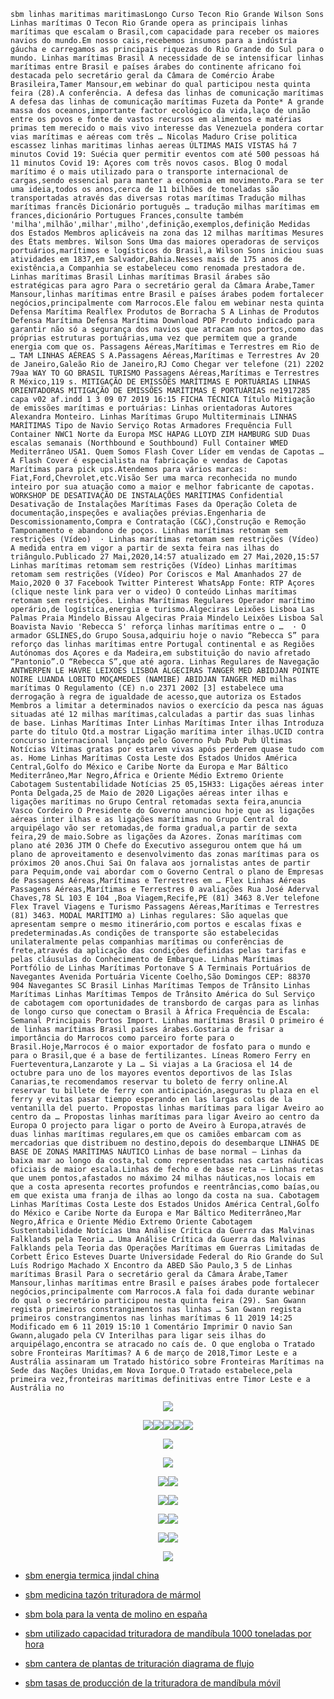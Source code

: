
```
sbm linhas maritimas maritimasLongo Curso Tecon Rio Grande Wilson Sons Linhas marítimas O Tecon Rio Grande opera as principais linhas marítimas que escalam o Brasil,com capacidade para receber os maiores navios do mundo.Em nosso cais,recebemos insumos para a indústria gáucha e carregamos as principais riquezas do Rio Grande do Sul para o mundo. Linhas marítimas Brasil A necessidade de se intensificar linhas marítimas entre Brasil e países árabes do continente africano foi destacada pelo secretário geral da Câmara de Comércio Árabe Brasileira,Tamer Mansour,em webinar do qual participou nesta quinta feira (28).A conferência. A defesa das linhas de comunicação marítimas A defesa das linhas de comunicação marítimas Fuzeta da Ponte* A grande massa dos oceanos,importante factor ecológico da vida,laço de união entre os povos e fonte de vastos recursos em alimentos e matérias primas tem merecido o mais vivo interesse das Venezuela pondera cortar vias marítimas e aéreas com três … Nicolas Maduro Crise politica escassez linhas maritimas linhas aereas ÚLTIMAS MAIS VISTAS há 7 minutos Covid 19: Suécia quer permitir eventos com até 500 pessoas há 11 minutos Covid 19: Açores com três novos casos. Blog O modal marítimo é o mais utilizado para o transporte internacional de cargas,sendo essencial para manter a economia em movimento.Para se ter uma ideia,todos os anos,cerca de 11 bilhões de toneladas são transportadas através das diversas rotas marítimas Tradução milhas marítimas francês Dicionário português … tradução milhas marítimas em frances,dicionário Portugues Frances,consulte também 'milha',milhão',milhar',milho',definição,exemplos,definição Medidas dos Estados Membros aplicáveis na zona das 12 milhas marítimas Mesures des États membres. Wilson Sons Uma das maiores operadoras de serviços portuários,marítimos e logísticos do Brasil,a Wilson Sons iniciou suas atividades em 1837,em Salvador,Bahia.Nesses mais de 175 anos de existência,a Companhia se estabeleceu como renomada prestadora de. Linhas marítimas Brasil Linhas marítimas Brasil árabes são estratégicas para agro Para o secretário geral da Câmara Árabe,Tamer Mansour,linhas marítimas entre Brasil e países árabes podem fortalecer negócios,principalmente com Marrocos.Ele falou em webinar nesta quinta Defensa Marítima Realflex Produtos de Borracha S A Linhas de Produtos Defensa Marítima Defensa Marítima Download PDF Produto indicado para garantir não só a segurança dos navios que atracam nos portos,como das próprias estruturas portuárias,uma vez que permitem que a grande energia com que os. Passagens Aéreas,Marítimas e Terrestres em Rio de … TAM LINHAS AÉREAS S A.Passagens Aéreas,Marítimas e Terrestres Av 20 de Janeiro,Galeão Rio de Janeiro,RJ Como Chegar ver telefone (21) 2202 79aa WAY TO GO BRASIL TURISMO Passagens Aéreas,Marítimas e Terrestres R México,119 s. MITIGAÇÃO DE EMISSÕES MARÍTIMAS E PORTUÁRIAS LINHAS ORIENTADORAS MITIGAÇÃO DE EMISSÕES MARÍTIMAS E PORTUÁRIAS ne1917285 capa v02 af.indd 1 3 09 07 2019 16:15 FICHA TÉCNICA Título Mitigação de emissões marítimas e portuárias: Linhas orientadoras Autores Alexandra Monteiro. Linhas Marítimas Grupo Multiterminais LINHAS MARÍTIMAS Tipo de Navio Serviço Rotas Armadores Frequência Full Container NWC1 Norte da Europa MSC HAPAG LLOYD ZIM HAMBURG SUD Duas escalas semanais (Northbound e Southbound) Full Container WMED Mediterrâneo USA1. Quem Somos Flash Cover Líder em vendas de Capotas … A Flash Cover é especialista na fabricação e vendas de Capotas Marítimas para pick ups.Atendemos para vários marcas: Fiat,Ford,Chevrolet,etc.Visão Ser uma marca reconhecida no mundo inteiro por sua atuação como a maior e melhor fabricante de capotas. WORKSHOP DE DESATIVAÇÃO DE INSTALAÇÕES MARÍTIMAS Confidential Desativação de Instalações Marítimas Fases da Operação Coleta de documentação,inspeções e avaliações prévias.Engenharia de Descomissionamento,Compra e Contratação (C&C),Construção e Remoção Tamponamento e abandono de poços. Linhas marítimas retomam sem restrições (Vídeo)  · Linhas marítimas retomam sem restrições (Vídeo) A medida entra em vigor a partir de sexta feira nas ilhas do triângulo.Publicado 27 Mai,2020,14:57 atualizado em 27 Mai,2020,15:57 Linhas marítimas retomam sem restrições (Vídeo) Linhas marítimas retomam sem restrições (Vídeo) Por Coriscos e Mal Amanhados 27 de Maio,2020 0 37 Facebook Twitter Pinterest WhatsApp Fonte: RTP Açores (clique neste link para ver o video) O conteúdo Linhas marítimas retomam sem restrições. Linhas Marítimas Regulares Operador marítimo operário,de logística,energia e turismo.Algeciras Leixões Lisboa Las Palmas Praia Mindelo Bissau Algeciras Praia Mindelo Leixões Lisboa Sal Boavista Navio 'Rebecca S' reforça linhas marítimas entre o …  · O armador GSLINES,do Grupo Sousa,adquiriu hoje o navio “Rebecca S” para reforço das linhas marítimas entre Portugal continental e as Regiões Autónomas dos Açores e da Madeira,em substituição do navio afretado “Pantonio”.O “Rebecca S”,que até agora. Linhas Regulares de Navegação ANTWERPEN LE HAVRE LEIXOES LISBOA ALGECIRAS TANGER MED ABIDJAN POINTE NOIRE LUANDA LOBITO MOÇAMEDES (NAMIBE) ABIDJAN TANGER MED milhas marítimas O Regulamento (CE) n.o 2371 2002 [3] estabelece uma derrogação à regra de igualdade de acesso,que autoriza os Estados Membros a limitar a determinados navios o exercício da pesca nas águas situadas até 12 milhas marítimas,calculadas a partir das suas linhas de base. Linhas Marítimas Inter Linhas Marítimas Inter ilhas Introduza parte do título Qtd.a mostrar Ligação marítima inter ilhas.UCID contra concurso internacional lançado pelo Governo Pub Pub Pub Últimas Notícias Vítimas gratas por estarem vivas após perderem quase tudo com as. Home Linhas Marítimas Costa Leste dos Estados Unidos América Central,Golfo do México e Caribe Norte da Europa e Mar Báltico Mediterrâneo,Mar Negro,África e Oriente Médio Extremo Oriente Cabotagem Sustentabilidade Notícias 25 05,15H33: Ligações aéreas inter Ponta Delgada,25 de Maio de 2020 Ligações aéreas inter ilhas e ligações marítimas no Grupo Central retomadas sexta feira,anuncia Vasco Cordeiro O Presidente do Governo anunciou hoje que as ligações aéreas inter ilhas e as ligações marítimas no Grupo Central do arquipélago vão ser retomadas,de forma gradual,a partir de sexta feira,29 de maio.Sobre as ligações da Azores. Zonas marítimas com plano até 2036 JTM O Chefe do Executivo assegurou ontem que há um plano de aproveitamento e desenvolvimento das zonas marítimas para os próximos 20 anos.Chui Sai On falava aos jornalistas antes de partir para Pequim,onde vai abordar com o Governo Central o plano de Empresas de Passagens Aéreas,Marítimas e Terrestres em … Flex Linhas Aéreas Passagens Aéreas,Marítimas e Terrestres 0 avaliações Rua José Aderval Chaves,78 SL 103 E 104 ,Boa Viagem,Recife,PE (81) 3463 8.Ver telefone Flex Travel Viagens e Turismo Passagens Aéreas,Marítimas e Terrestres (81) 3463. MODAL MARÍTIMO a) Linhas regulares: São aquelas que apresentam sempre o mesmo itinerário,com portos e escalas fixas e predeterminadas.As condições de transporte são estabelecidas unilateralmente pelas companhias marítimas ou conferências de frete,através da aplicação das condições definidas pelas tarifas e pelas cláusulas do Conhecimento de Embarque. Linhas Marítimas Portfólio de Linhas Marítimas Portonave S A Terminais Portuários de Navegantes Avenida Portuária Vicente Coelho,São Domingos CEP: 88370 904 Navegantes SC Brasil Linhas Marítimas Tempos de Trânsito Linhas Marítimas Linhas Marítimas Tempos de Trânsito América do Sul Serviço de cabotagem com oportunidades de transbordo de cargas para as linhas de longo curso que conectam o Brasil à África Frequência de Escala: Semanal Principais Portos Import. Linhas marítimas Brasil O primeiro é de linhas marítimas Brasil países árabes.Gostaria de frisar a importância do Marrocos como parceiro forte para o Brasil.Hoje,Marrocos é o maior exportador de fosfato para o mundo e para o Brasil,que é a base de fertilizantes. Líneas Romero Ferry en Fuerteventura,Lanzarote y La … Si viajas a La Graciosa el 14 de octubre para uno de los mayores eventos deportivos de las Islas Canarias,te recomendamos reservar tu boleto de ferry online.Al reservar tu billete de ferry con anticipación,aseguras tu plaza en el ferry y evitas pasar tiempo esperando en las largas colas de la ventanilla del puerto. Propostas linhas marítimas para ligar Aveiro ao centro da … Propostas linhas marítimas para ligar Aveiro ao centro da Europa O projecto para ligar o porto de Aveiro à Europa,através de duas linhas marítimas regulares,em que os camiões embarcam com as mercadorias que distribuem no destino,depois do desembarque LINHAS DE BASE DE ZONAS MARÍTIMAS NÁUTICO Linhas de base normal — Linhas da baixa mar ao longo da costa,tal como representadas nas cartas náuticas oficiais de maior escala.Linhas de fecho e de base reta — Linhas retas que unem pontos,afastados no máximo 24 milhas náuticas,nos locais em que a costa apresenta recortes profundos e reentrâncias,como baías,ou em que exista uma franja de ilhas ao longo da costa na sua. Cabotagem Linhas Marítimas Costa Leste dos Estados Unidos América Central,Golfo do México e Caribe Norte da Europa e Mar Báltico Mediterrâneo,Mar Negro,África e Oriente Médio Extremo Oriente Cabotagem Sustentabilidade Notícias Uma Análise Crítica da Guerra das Malvinas Falklands pela Teoria … Uma Análise Crítica da Guerra das Malvinas Falklands pela Teoria das Operações Marítimas em Guerras Limitadas de Corbett Érico Esteves Duarte Universidade Federal do Rio Grande do Sul Luís Rodrigo Machado X Encontro da ABED São Paulo,3 5 de Linhas marítimas Brasil Para o secretário geral da Câmara Árabe,Tamer Mansour,linhas marítimas entre Brasil e países árabes pode fortalecer negócios,principalmente com Marrocos.A fala foi dada durante webinar do qual o secretário participou nesta quinta feira (29). San Gwann regista primeiros constrangimentos nas linhas … San Gwann regista primeiros constrangimentos nas linhas marítimas 6 11 2019 14:25 Modificado em 6 11 2019 15:10 1 Comentário Imprimir O navio San Gwann,alugado pela CV Interilhas para ligar seis ilhas do arquipélago,encontra se atracado no caís de. O que engloba o Tratado sobre Fronteiras Marítimas? A 6 de março de 2018,Timor Leste e a Austrália assinaram um Tratado histórico sobre Fronteiras Marítimas na Sede das Nações Unidas,em Nova Iorque.O Tratado estabelece,pela primeira vez,fronteiras marítimas definitivas entre Timor Leste e a Austrália no 
```

<div align="center">

<a href="https://es-crusher.shibang-china.com/github&k=sbm+linhas+maritimas+maritimas"><img src="https://static.shibang-china.com/es/crusher/logo.jpg"></a>

<a href="https://es-crusher.shibang-china.com/github&k=sbm+linhas+maritimas+maritimas"><img src="https://static.shibang-china.com/es/crusher/index.jpg"></a><a href="https://es-crusher.shibang-china.com/material.htmlgithub&k=sbm+linhas+maritimas+maritimas"><img src="https://static.shibang-china.com/es/crusher/material.jpg"></a><a href="https://es-crusher.shibang-china.com/application.htmlgithub&k=sbm+linhas+maritimas+maritimas"><img src="https://static.shibang-china.com/es/crusher/application.jpg"></a><a href="https://es-crusher.shibang-china.com/aboutus.htmlgithub&k=sbm+linhas+maritimas+maritimas"><img src="https://static.shibang-china.com/es/crusher/aboutus.jpg"></a><a href="https://es-crusher.shibang-china.com/contact.htmlgithub&k=sbm+linhas+maritimas+maritimas"><img src="https://static.shibang-china.com/es/crusher/contact.jpg"></a>

<a href="https://es-crusher.shibang-china.com/github&k=sbm+linhas+maritimas+maritimas"><img src="https://static.shibang-china.com/es/crusher/banner.jpg"></a>

<a href="https://swt.shibang-china.com/github&k=sbm+linhas+maritimas+maritimas"><img src="https://static.shibang-china.com/es/crusher/text.jpg"></a>

<a href="https://swt.shibang-china.com/github&k=sbm+linhas+maritimas+maritimas"><img src="https://static.shibang-china.com/es/crusher/chat.jpg"></a><a href="https://es-crusher.shibang-china.com/contact.htmlgithub&k=sbm+linhas+maritimas+maritimas"><img src="https://static.shibang-china.com/es/crusher/message.jpg"></a>

<a href="https://es-crusher.shibang-china.com/products/pe.htmlgithub&k=sbm+linhas+maritimas+maritimas"><img src="https://static.shibang-china.com/es/crusher/pe.jpg"></a><a href="https://es-crusher.shibang-china.com/products/pf.htmlgithub&k=sbm+linhas+maritimas+maritimas"><img src="https://static.shibang-china.com/es/crusher/pf.jpg"></a>

<a href="https://es-crusher.shibang-china.com/products/hpt.htmlgithub&k=sbm+linhas+maritimas+maritimas"><img src="https://static.shibang-china.com/es/crusher/hpt.jpg"></a><a href="https://es-crusher.shibang-china.com/products/vsi.htmlgithub&k=sbm+linhas+maritimas+maritimas"><img src="https://static.shibang-china.com/es/crusher/vsi.jpg"></a>

<a href="https://es-crusher.shibang-china.com/products/klv.htmlgithub&k=sbm+linhas+maritimas+maritimas"><img src="https://static.shibang-china.com/es/crusher/klv.jpg"></a><a href="https://es-crusher.shibang-china.com/products/portable.htmlgithub&k=sbm+linhas+maritimas+maritimas"><img src="https://static.shibang-china.com/es/crusher/portable.jpg"></a>

<a href="https://swt.shibang-china.com/github&k=sbm+linhas+maritimas+maritimas"><img src="https://static.shibang-china.com/es/crusher/case.jpg"></a>

</div>


* [sbm energia termica jindal china](sbm%20energia%20termica%20jindal%20china.md)

* [sbm medicina tazón trituradora de mármol](sbm%20medicina%20taz%C3%B3n%20trituradora%20de%20m%C3%A1rmol.md)

* [sbm bola para la venta de molino en españa](sbm%20bola%20para%20la%20venta%20de%20molino%20en%20espa%C3%B1a.md)

* [sbm utilizado capacidad trituradora de mandíbula 1000 toneladas por hora](sbm%20utilizado%20capacidad%20trituradora%20de%20mand%C3%ADbula%201000%20toneladas%20por%20hora.md)

* [sbm cantera de plantas de trituración diagrama de flujo](sbm%20cantera%20de%20plantas%20de%20trituraci%C3%B3n%20diagrama%20de%20flujo.md)

* [sbm tasas de producción de la trituradora de mandíbula móvil](sbm%20tasas%20de%20producci%C3%B3n%20de%20la%20trituradora%20de%20mand%C3%ADbula%20m%C3%B3vil.md)
